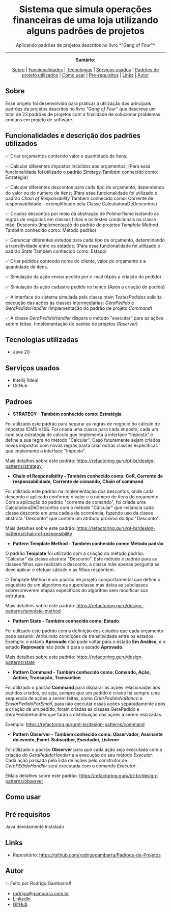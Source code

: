 <h1 align="center">Sistema que simula operações financeiras de uma loja utilizando alguns padrões de projetos</h1>
<p align="center">Aplicando padrões de projetos descritos no livro *"Gang of Four"*</p>

---

**<p align="center">Sumário:</p>**
<p align="center">
<a href="#sobre">Sobre</a> |
<a href="#funcionalidades">Funcionalidades</a> |
<a href="#tecnologias">Tecnologias</a> |
<a href="#serviços-usados">Serviços usados</a> |
<a href="#padroes">Padrões de projeto utilizados</a> |
<a href="#como-usar">Como usar</a> |
<a href="#pré-requisitos">Pré-requisitos</a> |
<a href="#links">Links</a> |
<a href="#autor">Autor</a></p>



## Sobre
Esse projeto foi desenvolvido para praticar a utilização dos principais padrões de projetos descritos no livro *"Gang of Four"* que descreve um total de 22 padrões de projetos com a finalidade de solucionar problemas comuns em projeto de software.


## Funcionalidades e descrição dos padrões utilizados

✅ Criar orçamentos contendo valor e quantidade de ítens;

✅ Calcular diferentes impostos incididos aos orçamentos; (Para essa funcionalidade foi utilizado o padrão *Strategy* Também conhecido como: Estratégia)

✅ Calcular diferentes descontos para cada tipo de orçamento, dependendo do valor ou do número de ítens; (Para essa funcionalidade foi utilizado o padrão *Chain of Responsibility* Também conhecido como: Corrente de responsabilidade - exemplificado pela Classe CalculadoraDeDescontos)

✅ Criados descontos por meio da abstração de Polimorfismo isolando as regras de negócios em classes filhas e os testes condicionais na classe mãe: Desconto (Implementação do padrão de projetos *Template Method* Também conhecido como: Método padrão)

✅ Gerenciar diferentes estados para cada tipo de orçamento, determinando a transitividade entre os estados; (Para essa funcionalidade foi utilizado o padrão *State* Também conhecido como: Estado)

✅ Criar pedidos contendo nome do cliente, valor do orçamento e a quantidade de ítens.

✅ Simulação da ação enviar pedido por e-mail (Após a criação do pedido)

✅ Simulação da ação cadastra pedido no banco (Após a criação do pedido)

✅ A interface do sistema simulada pela classe main *TestesPedidos* solicita execução das acões às classes intermediárias: *GeraPedido* e *GeraPedidoHandler* (Implementação do padrão de projeto *Command*)

✅ A classe *GeraPedidoHandler* dispara o método "executar" para as ações serem feitas. (Implementação do padrão de projetos *Observer*)


## Tecnologias utilizadas
* Java 20

## Serviços usados
* Intellij (Idea)
* GitHub


## Padroes

* <b> STRATEGY - Também conhecido como: Estratégia </b>

Foi utilizado este padrão para separar as regras de negócio do cálculo de impostos ICMS e ISS. Foi criada uma classe para cada imposto, cada um com sua estratégia de cálculo que implementa 
a interface "Imposto" e define a sua regra no método "Calcular". Caso futuramente sejam criados novos impostos com novas regras basta criar outras classes específicas que implemente a interface "Imposto".

Mais detalhes sobre este padrão: https://refactoring.guru/pt-br/design-patterns/strategy

* <b> Chain of Responsibility - Também conhecido como: CoR, Corrente de responsabilidade, Corrente de comando, Chain of command</b>

Foi utilizado este padrão na implementação dos descontos, onde cada desconto é aplicado conforme o valor e o número de ítens do orçamento. Com a aplicação do 
padrão "corrente de comando", foi criada uma CalculadoraDeDescontos com o método "Cálcular" que instancia cada classe desconto em uma cadeia de ocorrência, fazendo uso da classe abstrata "Desconto" que contém um atributo próximo do tipo "Desconto".

Mais detalhes sobre este padrão: https://refactoring.guru/pt-br/design-patterns/chain-of-responsibility

* <b> Pattern Template Method - Também conhecido como: Método padrão</b>

O padrão <b>Template</b> foi utilizado com a criação do método padrão: "Calcular" da classe abstrata "Desconto". Este método é padrão para as classes filhas que realizam o desconto, a classe mãe apenas pergunta se deve aplicar e efetuar cálculo e as filhas respontem.

O Template Method é um padrão de projeto comportamental que define o esqueleto de um algoritmo na superclasse mas deixa as subclasses sobrescreverem etapas específicas do algoritmo sem modificar sua estrutura.

Mais detalhes sobre este padrão: https://refactoring.guru/design-patterns/template-method

* <b> Pattern State - Também conhecido como: Estado</b>

Foi utilizado este padrão com a definição dos estados que cada orçamento pode assumir. Atribuindo condições de transitividade entre os estados. Exemplo: o estado <b>Aprovado</b> não pode voltar para o estado <b>Em Análise</b>, e o estado <b>Reprovado</b> não pode ir para o estado <b>Aprovado</b>. 

Mais detalhes sobre este padrão: https://refactoring.guru/design-patterns/state

* <b> Pattern Command - Também conhecido como: Comando, Ação, Action, Transação, Transaction</b>

Foi utilizado o padrão <b>Command</b> para disparar as ações relacionadas aos pedidos criados, ou seja, sempre que um pedido é criado há sempre uma sequencia de ações a serem feitas, como *CriarPedidoNoBanco* e *EnviarPedidoPorEmail*, para não executar essas ações separadamente após a criação de um pedido, 
foram criadas as classes GeraPedido e GeraPedidoHandler que farão a distribuição das ações a serem realizadas.

Exemplo: https://refactoring.guru/pt-br/design-patterns/command


* <b> Pattern Observer - Também conhecido como: Observador, Assinante do evento, Event-Subscriber, Escutador, Listener</b>

Foi utilizado o padrão <b>Observer</b> para que cada ação seja executada com a criação do *GeraPedidoHandler* e a execução do seu método *Executar*. Cada ação passada pela lista de ações pelo construtor de *GeraPEdidoHandler* será executada com o comando *Executar*.

EMais detalhes sobre este padrão: https://refactoring.guru/pt-br/design-patterns/observer


## Como usar


## Pré requisitos
Java devidamente instalado

## Links
* Repositório: https://github.com/rodrigogambarra/Padroes-de-Projetos


## Autor
✨ Feito por Rodrigo Gambarra!!

* rodrigo@gambarra.com.br
* <a href="linkedin.com/in/rodrigo-gambarra-2a195b151" target=”_blank”>LinkedIn</a>
* <a href="https://github.com/rodrigogambarra/OrcamentosApp" target=”_blank”>GitHub</a>
